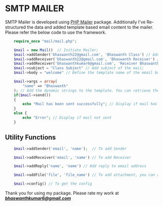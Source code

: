 # SMTP MAILER

SMTP Mailer is developed using [PHP Mailer](https://github.com/PHPMailer/PHPMailer) package. Additionally I've Re-structured the data and added template based email content to the mailer. Please refer the below code to use the framework.

```php
    require_once "mail/mail.php";

    $mail = new Mail()  // Initiate Mailer;
    $mail->addSender('bhaswanth22@gmail.com', 'Bhaswanth Class') // Add sender email and name;
    $mail->addReceiver('bhaswanth22@gmail.com', 'Bhaswanth Receiver') // Add one receiver;
    $mail->addReceiver('bhaswanthkumar6@gmail.com', 'Receiver Bhaswanth') // Add another receiver. You can add n number of receivers;
    $mail->subject = "Class Subject" // Add subject of the mail;
    $mail->body = "welcome" // Define the template name of the email body. This will be pointing to views/welcome.php;

    $mail->args = array(
        "name" => "Bhaswanth"
    ); // Add the dynamic strings to the template. You can retrieve them in template as $args['string_name]
    if($mail->send())
    {
        echo "Mail has been sent successfully"; // Display if mail has been sent successfully.
    }
    else {
        echo "Error"; // Display if mail not sent
    }
```

## Utility Functions

```php
    $mail->addSender('email', 'name');  // To add Sender

    $mail->addReceiver('email', 'name') // To add Receiver

    $mail->addReply('name', 'name') // Add reply to email address

    $mail->addFile('file', 'file_name') // To add attachment, you can add any number of attachments.

    $mail->config() // To get the config
```

Thank you for using my package. Please rate my work at ***bhaswanthkumar6@gmail.com***